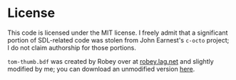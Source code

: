 # License

This code is licensed under the MIT license. I freely admit that a significant
portion of SDL-related code was stolen from John Earnest's `c-octo` project; I
do not claim authorship for those portions.

`tom-thumb.bdf` was created by Robey over at
[robey.lag.net](https://robey.lag.net) and slightly modified by me; you can
download an unmodified version
[here](https://robey.lag.net/downloads/tom-thumb.bdf).

